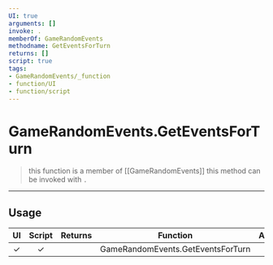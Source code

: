 ```yaml
---
UI: true
arguments: []
invoke: .
memberOf: GameRandomEvents
methodname: GetEventsForTurn
returns: []
script: true
tags:
- GameRandomEvents/_function
- function/UI
- function/script
---
```

# GameRandomEvents.GetEventsForTurn
> this function is a member of [[GameRandomEvents]]
> this method can be invoked with `.`
-----
## Usage
|  UI | Script | Returns | Function | Arguments |
|:---:|:------:|-------:|:--------:|:---------|
|✓|✓||GameRandomEvents.GetEventsForTurn||
